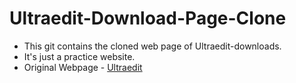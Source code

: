 # Ultraedit-Download-Page-Clone

- This git contains the cloned web page of Ultraedit-downloads.
- It's just a practice website.
- Original Webpage - [Ultraedit](https://www.ultraedit.com/downloads/ultraedit-download-thank-you)
